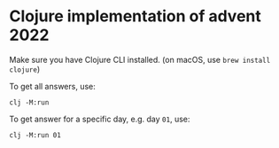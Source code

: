 # Clojure implementation of advent 2022

Make sure you have Clojure CLI installed. (on macOS, use `brew install clojure`)

To get all answers, use:

`clj -M:run`

To get answer for a specific day, e.g. day `01`, use:

`clj -M:run 01`
